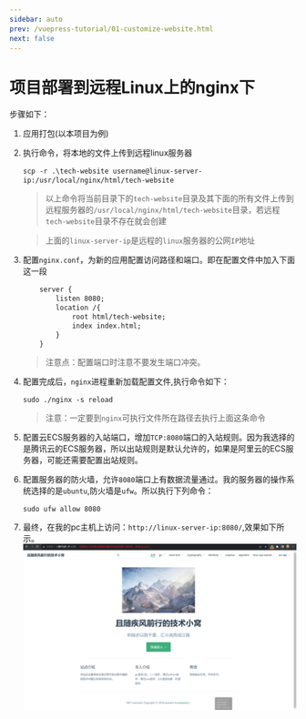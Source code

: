 ```yaml
---
sidebar: auto
prev: /vuepress-tutorial/01-customize-website.html
next: false
---
```

# 项目部署到远程Linux上的nginx下
步骤如下：
1. 应用打包(以本项目为例)
2. 执行命令，将本地的文件上传到远程linux服务器
    ```shell
    scp -r .\tech-website username@linux-server-ip:/usr/local/nginx/html/tech-website
    ```
    > 以上命令将当前目录下的`tech-website`目录及其下面的所有文件上传到远程服务器的`/usr/local/nginx/html/tech-website`目录，若远程`tech-website`目录不存在就会创建

    > 上面的`linux-server-ip`是远程的`linux`服务器的公网`IP`地址
3. 配置`nginx.conf`，为新的应用配置访问路径和端口。即在配置文件中加入下面这一段
    ```
        server {
            listen 8080;
            location /{
                root html/tech-website;
                index index.html;
            }
        }
    ```
    > 注意点：配置端口时注意不要发生端口冲突。
4. 配置完成后，`nginx`进程重新加载配置文件,执行命令如下：
    ```shell
    sudo ./nginx -s reload
    ```
    > 注意：一定要到`nginx`可执行文件所在路径去执行上面这条命令
5. 配置云ECS服务器的入站端口，增加`TCP:8080`端口的入站规则。因为我选择的是腾讯云的ECS服务器，所以出站规则是默认允许的，如果是阿里云的ECS服务器，可能还需要配置出站规则。
6. 配置服务器的防火墙，允许`8080`端口上有数据流量通过。我的服务器的操作系统选择的是`ubuntu`,防火墙是`ufw`。所以执行下列命令：
    ```shell
    sudo ufw allow 8080
    ``` 
7. 最终，在我的pc主机上访问：`http://linux-server-ip:8080/`,效果如下所示。
    ![](./imgs/remote-website.png)
